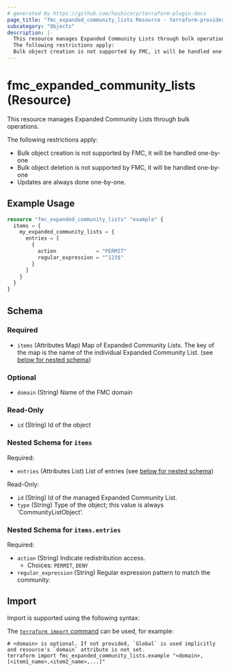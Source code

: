 ```yaml
---
# generated by https://github.com/hashicorp/terraform-plugin-docs
page_title: "fmc_expanded_community_lists Resource - terraform-provider-fmc"
subcategory: "Objects"
description: |-
  This resource manages Expanded Community Lists through bulk operations.
  The following restrictions apply:
  Bulk object creation is not supported by FMC, it will be handled one-by-oneBulk object deletion is not supported by FMC, it will be handled one-by-oneUpdates are always done one-by-one.
---
```


# fmc_expanded_community_lists (Resource)

This resource manages Expanded Community Lists through bulk operations.

The following restrictions apply:
  - Bulk object creation is not supported by FMC, it will be handled one-by-one
  - Bulk object deletion is not supported by FMC, it will be handled one-by-one
  - Updates are always done one-by-one.

## Example Usage

```terraform
resource "fmc_expanded_community_lists" "example" {
  items = {
    my_expanded_community_lists = {
      entries = [
        {
          action             = "PERMIT"
          regular_expression = "^123$"
        }
      ]
    }
  }
}
```

<!-- schema generated by tfplugindocs -->
## Schema

### Required

- `items` (Attributes Map) Map of Expanded Community Lists. The key of the map is the name of the individual Expanded Community List. (see [below for nested schema](#nestedatt--items))

### Optional

- `domain` (String) Name of the FMC domain

### Read-Only

- `id` (String) Id of the object

<a id="nestedatt--items"></a>
### Nested Schema for `items`

Required:

- `entries` (Attributes List) List of entries (see [below for nested schema](#nestedatt--items--entries))

Read-Only:

- `id` (String) Id of the managed Expanded Community List.
- `type` (String) Type of the object; this value is always 'CommunityListObject'.

<a id="nestedatt--items--entries"></a>
### Nested Schema for `items.entries`

Required:

- `action` (String) Indicate redistribution access.
  - Choices: `PERMIT`, `DENY`
- `regular_expression` (String) Regular expression pattern to match the community.

## Import

Import is supported using the following syntax:

The [`terraform import` command](https://developer.hashicorp.com/terraform/cli/commands/import) can be used, for example:

```shell
# <domain> is optional. If not provided, `Global` is used implicitly and resource's `domain` attribute is not set.
terraform import fmc_expanded_community_lists.example "<domain>,[<item1_name>,<item2_name>,...]"
```
